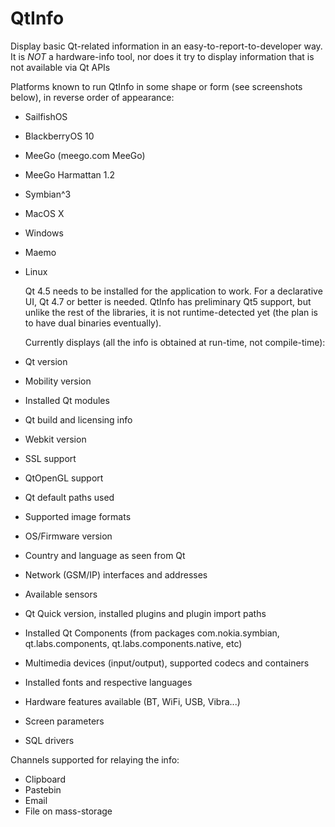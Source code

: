 QtInfo
======

Display basic Qt-related information in an easy-to-report-to-developer way. It is *NOT* a hardware-info tool, nor does it try to display information that is not available via Qt APIs

Platforms known to run QtInfo in some shape or form (see screenshots below), in reverse order of appearance:  

 - SailfishOS
 - BlackberryOS 10
 - MeeGo (meego.com MeeGo)
 - MeeGo Harmattan 1.2
 - Symbian^3
 - MacOS X
 - Windows
 - Maemo
 - Linux

	Qt 4.5 needs to be installed for the application to work. For a declarative UI, Qt 4.7 or better is needed. QtInfo has preliminary Qt5 support, but unlike the rest of the libraries, it is not runtime-detected yet (the plan is to have dual binaries eventually).  

	Currently displays (all the info is obtained at run-time, not compile-time):  
 - Qt version
 - Mobility version
 - Installed Qt modules
 - Qt build and licensing info
 - Webkit version
 - SSL support
 - QtOpenGL support
 - Qt default paths used
 - Supported image formats
 - OS/Firmware version
 - Country and language as seen from Qt
 - Network (GSM/IP) interfaces and addresses
 - Available sensors
 - Qt Quick version, installed plugins and plugin import paths
 - Installed Qt Components (from packages com.nokia.symbian, qt.labs.components, qt.labs.components.native, etc)
 - Multimedia devices (input/output), supported codecs and containers
 - Installed fonts and respective languages
 - Hardware features available (BT, WiFi, USB, Vibra...)
 - Screen parameters
 - SQL drivers

Channels supported for relaying the info:  
 - Clipboard
 - Pastebin
 - Email
 - File on mass-storage


